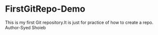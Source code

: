 # FirstGitRepo-Demo
This is my first Git repository.It is just for practice of how to create a repo.
Author-Syed Shoieb
